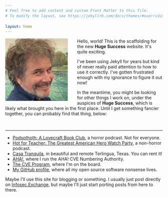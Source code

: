 ```yaml
---
# Feel free to add content and custom Front Matter to this file.
# To modify the layout, see https://jekyllrb.com/docs/themes/#overriding-theme-defaults

layout: home
---
```


<img src="/assets/avatar-todb.png"
    style="float: left; margin-right: 30px; width: 200px;"
    alt="A photo of todb's face"
/>

Hello, world! This is the scaffolding for the new **Huge Success** website. It's quite exciting.

I've been using Jekyll for years but kind of never really paid attention to how to use it correctly.
I've gotten frustrated enough with my ignorance to figure it out now!

In the meantime, you might be looking for other things I work on, under the auspices of
**Huge Success**, which is likely what brought you here in the first place. Until I get something
fancier together, you can probably find that thing, below:

<br/>

---


* [Podsothoth: A Lovecraft Book Club](https://podsothoth.club), a horror podcast. Not for everyone.
* [Hot for Teacher: The Greatest American Hero Watch Party](https://hotforteacher.tv), a non-horror podcast.
* [Casa Tranquila](https://www.airbnb.com/rooms/40339239), in beautiful and remote Terlingua, Texas. You can rent it!
* [AHA!](https://takeonme.org), where I run the AHA! CVE Numbering Authority.
* [The CVE Program](https://cve.org), where I'm on the board.
* [My GitHub profile](https://github.com/todb), where all my open source software nonsense lives.

Maybe I'll use this site for blogging or something. I usually just post directly on
[Infosec.Exchange](https://infosec.exchange/@todb), but maybe I'll just start porting
posts from here to there.

